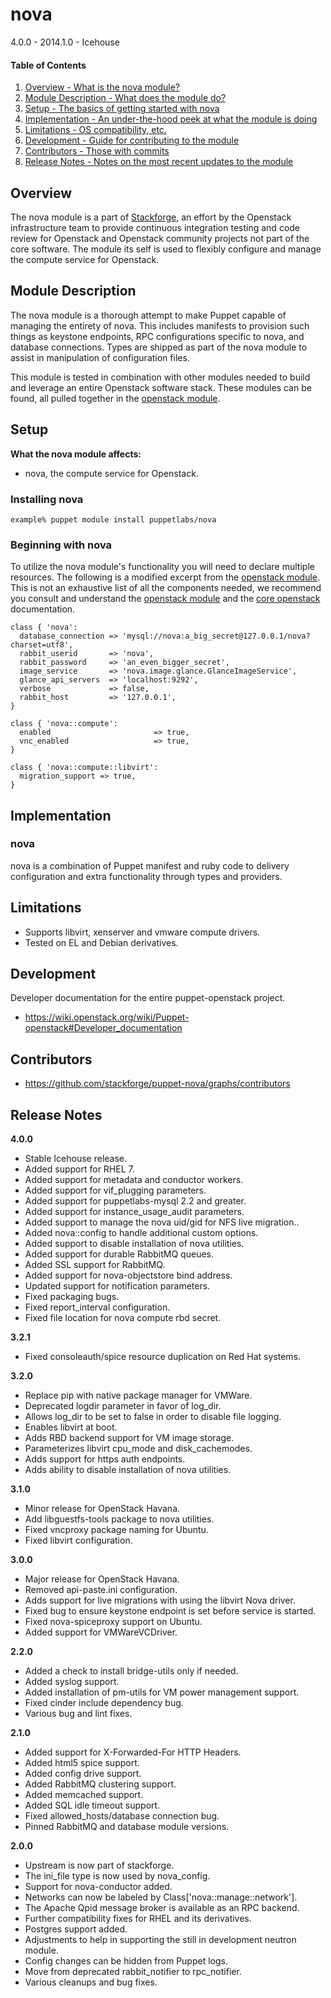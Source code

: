 nova
====

4.0.0 - 2014.1.0 - Icehouse

#### Table of Contents

1. [Overview - What is the nova module?](#overview)
2. [Module Description - What does the module do?](#module-description)
3. [Setup - The basics of getting started with nova](#setup)
4. [Implementation - An under-the-hood peek at what the module is doing](#implementation)
5. [Limitations - OS compatibility, etc.](#limitations)
6. [Development - Guide for contributing to the module](#development)
7. [Contributors - Those with commits](#contributors)
8. [Release Notes - Notes on the most recent updates to the module](#release-notes)

Overview
--------

The nova module is a part of [Stackforge](https://github.com/stackforge), an effort by the Openstack infrastructure team to provide continuous integration testing and code review for Openstack and Openstack community projects not part of the core software.  The module its self is used to flexibly configure and manage the compute service for Openstack.

Module Description
------------------

The nova module is a thorough attempt to make Puppet capable of managing the entirety of nova.  This includes manifests to provision such things as keystone endpoints, RPC configurations specific to nova, and database connections.  Types are shipped as part of the nova module to assist in manipulation of configuration files.

This module is tested in combination with other modules needed to build and leverage an entire Openstack software stack.  These modules can be found, all pulled together in the [openstack module](https://github.com/stackforge/puppet-openstack).

Setup
-----

**What the nova module affects:**

* nova, the compute service for Openstack.

### Installing nova

    example% puppet module install puppetlabs/nova

### Beginning with nova

To utilize the nova module's functionality you will need to declare multiple resources.  The following is a modified excerpt from the [openstack module](https://github.com/stackforge/puppet-openstack).  This is not an exhaustive list of all the components needed, we recommend you consult and understand the [openstack module](https://github.com/stackforge/puppet-openstack) and the [core openstack](http://docs.openstack.org) documentation.

```puppet
class { 'nova':
  database_connection => 'mysql://nova:a_big_secret@127.0.0.1/nova?charset=utf8',
  rabbit_userid       => 'nova',
  rabbit_password     => 'an_even_bigger_secret',
  image_service       => 'nova.image.glance.GlanceImageService',
  glance_api_servers  => 'localhost:9292',
  verbose             => false,
  rabbit_host         => '127.0.0.1',
}

class { 'nova::compute':
  enabled                       => true,
  vnc_enabled                   => true,
}

class { 'nova::compute::libvirt':
  migration_support => true,
}
```

Implementation
--------------

### nova

nova is a combination of Puppet manifest and ruby code to delivery configuration and extra functionality through types and providers.

Limitations
-----------

* Supports libvirt, xenserver and vmware compute drivers.
* Tested on EL and Debian derivatives.

Development
-----------

Developer documentation for the entire puppet-openstack project.

* https://wiki.openstack.org/wiki/Puppet-openstack#Developer_documentation

Contributors
------------

* https://github.com/stackforge/puppet-nova/graphs/contributors

Release Notes
-------------

**4.0.0**

* Stable Icehouse release.
* Added support for RHEL 7.
* Added support for metadata and conductor workers.
* Added support for vif_plugging parameters.
* Added support for puppetlabs-mysql 2.2 and greater.
* Added support for instance_usage_audit parameters.
* Added support to manage the nova uid/gid for NFS live migration..
* Added nova::config to handle additional custom options.
* Added support to disable installation of nova utilities.
* Added support for durable RabbitMQ queues.
* Added SSL support for RabbitMQ.
* Added support for nova-objectstore bind address.
* Updated support for notification parameters.
* Fixed packaging bugs.
* Fixed report_interval configuration.
* Fixed file location for nova compute rbd secret.

**3.2.1**

* Fixed consoleauth/spice resource duplication on Red Hat systems.

**3.2.0**

* Replace pip with native package manager for VMWare.
* Deprecated logdir parameter in favor of log_dir.
* Allows log_dir to be set to false in order to disable file logging.
* Enables libvirt at boot.
* Adds RBD backend support for VM image storage.
* Parameterizes libvirt cpu_mode and disk_cachemodes.
* Adds support for https auth endpoints.
* Adds ability to disable installation of nova utilities.

**3.1.0**

* Minor release for OpenStack Havana.
* Add libguestfs-tools package to nova utilities.
* Fixed vncproxy package naming for Ubuntu.
* Fixed libvirt configuration.

**3.0.0**

* Major release for OpenStack Havana.
* Removed api-paste.ini configuration.
* Adds support for live migrations with using the libvirt Nova driver.
* Fixed bug to ensure keystone endpoint is set before service is started.
* Fixed nova-spiceproxy support on Ubuntu.
* Added support for VMWareVCDriver.

**2.2.0**

* Added a check to install bridge-utils only if needed.
* Added syslog support.
* Added installation of pm-utils for VM power management support.
* Fixed cinder include dependency bug.
* Various bug and lint fixes.

**2.1.0**

* Added support for X-Forwarded-For HTTP Headers.
* Added html5 spice support.
* Added config drive support.
* Added RabbitMQ clustering support.
* Added memcached support.
* Added SQL idle timeout support.
* Fixed allowed_hosts/database connection bug.
* Pinned RabbitMQ and database module versions.

**2.0.0**

* Upstream is now part of stackforge.
* The ini_file type is now used by nova_config.
* Support for nova-conductor added.
* Networks can now be labeled by Class['nova::manage::network'].
* The Apache Qpid message broker is available as an RPC backend.
* Further compatibility fixes for RHEL and its derivatives.
* Postgres support added.
* Adjustments to help in supporting the still in development neutron module.
* Config changes can be hidden from Puppet logs.
* Move from deprecated rabbit_notifier to rpc_notifier.
* Various cleanups and bug fixes.
